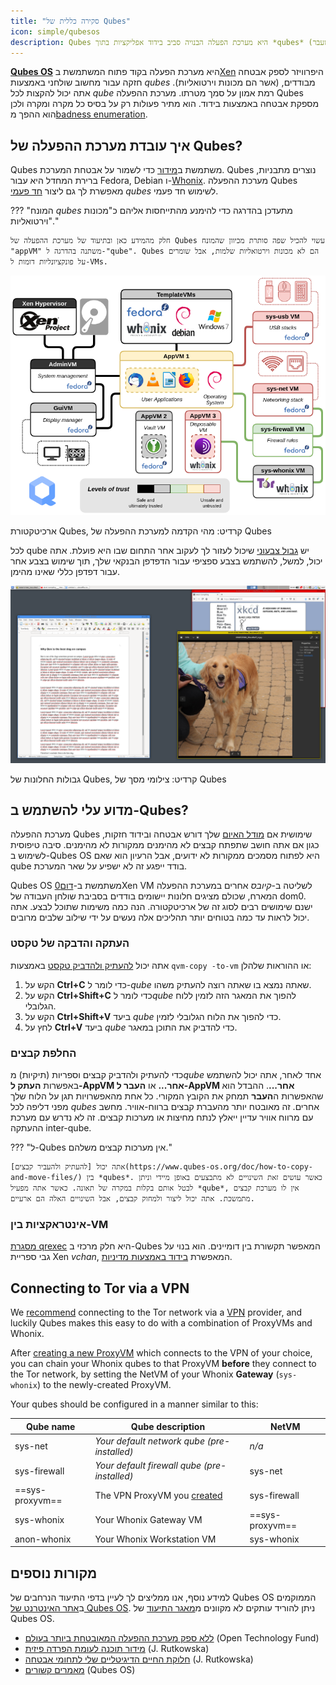 ```yaml
---
title: "סקירה כללית של Qubes"
icon: simple/qubesos
description: Qubes היא מערכת הפעלה הבנויה סביב בידוד אפליקציות בתוך *qubes* (לשעבר "VMs") לאבטחה מוגברת.
---
```


[**Qubes OS**](../desktop.md#qubes-os) היא מערכת הפעלה בקוד פתוח המשתמשת ב[Xen](https://en.wikipedia.org/wiki/Xen) היפרוויזר לספק אבטחה חזקה עבור מחשוב שולחני באמצעות *qubes* מבודדים, (אשר הם מכונות וירטואליות). אתה יכול להקצות לכל *qube* רמת אמון על סמך מטרתו. מערכת ההפעלה Qubes מספקת אבטחה באמצעות בידוד. הוא מתיר פעולות רק על בסיס כל מקרה ומקרה ולכן הוא ההפך מ[badness enumeration](https://www.ranum.com/security/computer_security/editorials/dumb/).

## איך עובדת מערכת ההפעלה של Qubes?

Qubes משתמשת ב[מידור](https://www.qubes-os.org/intro/) כדי לשמור על אבטחת המערכת. Qubes נוצרים מתבניות, ברירת המחדל היא עבור Fedora, Debian ו-[Whonix](../desktop.md#whonix). מערכת ההפעלה Qubes מאפשרת לך גם ליצור [חד פעמי](https://www.qubes-os.org/doc/how-to-use-disposables/) *qubes* לשימוש חד פעמי.

??? "המונח *qubes* מתעדכן בהדרגה כדי להימנע מהתייחסות אליהם כ"מכונות וירטואליות"."

    חלק מהמידע כאן ובתיעוד של מערכת ההפעלה של Qubes עשוי להכיל שפה סותרת מכיוון שהמונח "appVM" משתנה בהדרגה ל-"qube". Qubes הם לא מכונות וירטואליות שלמות, אבל שומרים על פונקציונליות דומות ל-VMs.

![ארכיטקטורת Qubes](../assets/img/qubes/qubes-trust-level-architecture.png)
<figcaption>ארכיטקטורת Qubes, קרדיט: מהי הקדמה למערכת ההפעלה של Qubes</figcaption>

לכל qube יש [גבול צבעוני](https://www.qubes-os.org/screenshots/) שיכול לעזור לך לעקוב אחר התחום שבו היא פועלת. אתה יכול, למשל, להשתמש בצבע ספציפי עבור הדפדפן הבנקאי שלך, תוך שימוש בצבע אחר עבור דפדפן כללי שאינו מהימן.

![גבול צבוע](../assets/img/qubes/r4.0-xfce-three-domains-at-work.png)
<figcaption>גבולות החלונות של Qubes, קרדיט: צילומי מסך של Qubes</figcaption>

## מדוע עלי להשתמש ב-Qubes?

מערכת ההפעלה Qubes שימושית אם [מודל האיום](../basics/threat-modeling.md) שלך דורש אבטחה ובידוד חזקות, כגון אם אתה חושב שתפתח קבצים לא מהימנים ממקורות לא מהימנים. סיבה טיפוסית לשימוש ב-Qubes OS היא לפתוח מסמכים ממקורות לא ידועים, אבל הרעיון הוא שאם qube בודד ייפגע זה לא ישפיע על שאר המערכת.

Qubes OS משתמשת ב-[דום0](https://wiki.xenproject.org/wiki/Dom0)Xen VM לשליטה ב-*קיובס* אחרים במערכת ההפעלה המארח, שכולם מציגים חלונות יישומים בודדים בסביבת שולחן העבודה של dom0. ישנם שימושים רבים לסוג זה של ארכיטקטורה. הנה כמה משימות שתוכל לבצע. אתה יכול לראות עד כמה בטוחים יותר תהליכים אלה נעשים על ידי שילוב שלבים מרובים.

### העתקה והדבקה של טקסט

אתה יכול [להעתיק ולהדביק טקסט](https://www.qubes-os.org/doc/how-to-copy-and-paste-text/) באמצעות `qvm-copy -to-vm` או ההוראות שלהלן:

1. הקש על **Ctrl+C** כדי לומר ל-*qube* שאתה נמצא בו שאתה רוצה להעתיק משהו.
2. הקש על **Ctrl+Shift+C** כדי לומר ל*qube* להפוך את המאגר הזה לזמין ללוח הגלובלי.
3. הקש על **Ctrl+Shift+V** ביעד *qube* כדי להפוך את הלוח הגלובלי לזמין.
4. לחץ על **Ctrl+V** ביעד *qube* כדי להדביק את התוכן במאגר.

### החלפת קבצים

כדי להעתיק ולהדביק קבצים וספריות (תיקיות) מ*qube* אחד לאחר, אתה יכול להשתמש באפשרות **העתק ל-AppVM אחר...** או **העבר ל-AppVM אחר...**. ההבדל הוא שהאפשרות ה**העבר** תמחק את הקובץ המקורי. כל אחת מהאפשרויות תגן על הלוח שלך מפני דליפה לכל *qubes* אחרים. זה מאובטח יותר מהעברת קבצים ברווח-אוויר. מחשב עם מרווח אוויר עדיין ייאלץ לנתח מחיצות או מערכות קבצים. זה לא נדרש עם מערכת ההעתקה inter-qube.

??? "ל-Qubes אין מערכות קבצים משלהם."

    אתה יכול [להעתיק ולהעביר קבצים](https://www.qubes-os.org/doc/how-to-copy-and-move-files/) בין *qubes*. כאשר עושים זאת השינויים לא מתבצעים באופן מיידי וניתן לבטל אותם בקלות במקרה של תאונה. כאשר אתה מפעיל *qube*, אין לו מערכת קבצים מתמשכת. אתה יכול ליצור ולמחוק קבצים, אבל השינויים האלה הם ארעיים.

### אינטראקציות בין-VM

[מסגרת qrexec](https://www.qubes-os.org/doc/qrexec/) היא חלק מרכזי ב-Qubes המאפשר תקשורת בין דומיינים. הוא בנוי על גבי ספריית Xen *vchan*, המאפשרת [בידוד באמצעות מדיניות](https://www.qubes-os.org/news/2020/06/22/new-qrexec-policy-system/).

## Connecting to Tor via a VPN

We [recommend](../advanced/tor-overview.md) connecting to the Tor network via a [VPN](../vpn.md) provider, and luckily Qubes makes this easy to do with a combination of ProxyVMs and Whonix.

After [creating a new ProxyVM](https://github.com/Qubes-Community/Contents/blob/master/docs/configuration/vpn.md) which connects to the VPN of your choice, you can chain your Whonix qubes to that ProxyVM **before** they connect to the Tor network, by setting the NetVM of your Whonix **Gateway** (`sys-whonix`) to the newly-created ProxyVM.

Your qubes should be configured in a manner similar to this:

| Qube name       | Qube description                                                                                                 | NetVM           |
| --------------- | ---------------------------------------------------------------------------------------------------------------- | --------------- |
| sys-net         | *Your default network qube (pre-installed)*                                                                      | *n/a*           |
| sys-firewall    | *Your default firewall qube (pre-installed)*                                                                     | sys-net         |
| ==sys-proxyvm== | The VPN ProxyVM you [created](https://github.com/Qubes-Community/Contents/blob/master/docs/configuration/vpn.md) | sys-firewall    |
| sys-whonix      | Your Whonix Gateway VM                                                                                           | ==sys-proxyvm== |
| anon-whonix     | Your Whonix Workstation VM                                                                                       | sys-whonix      |

## מקורות נוספים

למידע נוסף, אנו ממליצים לך לעיין בדפי התיעוד הנרחבים של Qubes OS הממוקמים ב[אתר האינטרנט של Qubes OS](https://www.qubes-os.org/doc/). ניתן להוריד עותקים לא מקוונים מ[מאגר התיעוד](https://github.com/QubesOS/qubes-doc) של Qubes OS.

- [ללא ספק מערכת ההפעלה המאובטחת ביותר בעולם](https://www.opentech.fund/news/qubes-os-arguably-the-worlds-most-secure-operating-system-motherboard/) (Open Technology Fund)
- [מידור תוכנה לעומת הפרדה פיזית](https://invisiblethingslab.com/resources/2014/Software_compartmentalization_vs_physical_separation.pdf) (J. Rutkowska)
- [חלוקת החיים הדיגיטליים שלי לתחומי אבטחה](https://blog.invisiblethings.org/2011/03/13/partitioning-my-digital-life-into.html) (J. Rutkowska)
- [מאמרים קשורים](https://www.qubes-os.org/news/categories/#articles) (Qubes OS)
